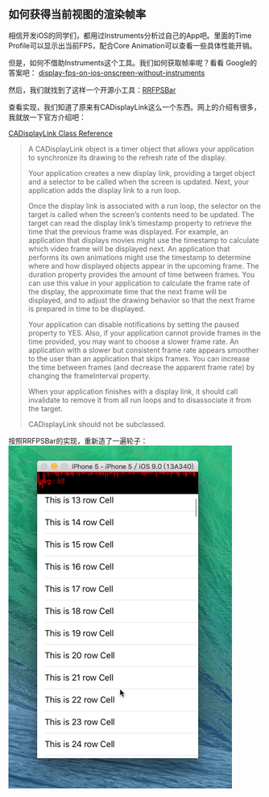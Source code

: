 如何获得当前视图的渲染帧率
---

相信开发iOS的同学们，都用过Instruments分析过自己的App吧。里面的Time Profile可以显示出当前FPS，配合Core Animation可以查看一些具体性能开销。

但是，如何不借助Instruments这个工具。我们如何获取帧率呢？看看 Google的答案吧：
[display-fps-on-ios-onscreen-without-instruments](http://stackoverflow.com/questions/15169342/display-fps-on-ios-onscreen-without-instruments)

然后，我们就找到了这样一个开源小工具：[RRFPSBar](https://github.com/RolandasRazma/RRFPSBar)

查看实现，我们知道了原来有CADisplayLink这么一个东西。网上的介绍有很多，我就放一下官方介绍吧：

[CADisplayLink Class Reference](https://developer.apple.com/library/ios/documentation/QuartzCore/Reference/CADisplayLink_ClassRef/index.html#//apple_ref/doc/uid/TP40009031-CH1-DontLinkElementID_1)


> A CADisplayLink object is a timer object that allows your application to synchronize its drawing to the refresh rate of the display.
>
> Your application creates a new display link, providing a target object and a selector to be called when the screen is updated. Next, your application adds the display link to a run loop.
>
> Once the display link is associated with a run loop, the selector on the target is called when the screen’s contents need to be updated. The target can read the display link’s timestamp property to retrieve the time that the previous frame was displayed. For example, an application that displays movies might use the timestamp to calculate which video frame will be displayed next. An application that performs its own animations might use the timestamp to determine where and how displayed objects appear in the upcoming frame. The duration property provides the amount of time between frames. You can use this value in your application to calculate the frame rate of the display, the approximate time that the next frame will be displayed, and to adjust the drawing behavior so that the next frame is prepared in time to be displayed.
>
> Your application can disable notifications by setting the paused property to YES. Also, if your application cannot provide frames in the time provided, you may want to choose a slower frame rate. An application with a slower but consistent frame rate appears smoother to the user than an application that skips frames. You can increase the time between frames (and decrease the apparent frame rate) by changing the frameInterval property.
>
> When your application finishes with a display link, it should call invalidate to remove it from all run loops and to disassociate it from the target.
>
> CADisplayLink should not be subclassed.



按照RRFPSBar的实现，重新造了一遍轮子：
![gif](https://github.com/778477/778477.github.io/raw/master/img/FPSBar.gif)
